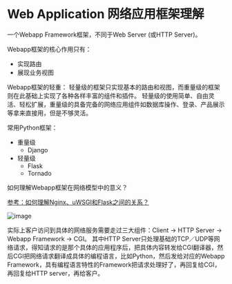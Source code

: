 # Web Application 网络应用框架理解

一个Webapp Framework框架，不同于Web Server (或HTTP Server)。

Webapp框架的核心作用只有：
- 实现路由
- 展现业务视图

Webapp框架的轻重：
轻量级的框架只实现基本的路由和视图，而重量级的框架则在此基础上实现了各种各样丰富的组件和插件。
轻量级的使用简单、自由灵活、轻松扩展，重量级的具备完备的网络应用组件如数据库操作、登录、产品展示等拿来直接用，但是不够灵活。

常用Python框架：
- 重量级
    - Django
- 轻量级
    - Flask
    - Tornado

如何理解Webapp框架在网络模型中的意义？

[参考：如何理解Nginx、uWSGI和Flask之间的关系？](http://python.jobbole.com/87588/)

![image](https://user-images.githubusercontent.com/14041622/49063055-13027100-f251-11e8-868f-61b726a88cbc.png)

实际上客户访问到具体的网络服务需要走过三大组件：Client -> HTTP Server -> Webapp Framework -> CGI。
其中HTTP Server只处理基础的TCP／UDP等网络请求，得知请求的是那个具体的应用程序后，把具体内容转发给CGI翻译器，然后CGI把网络请求翻译成具体的编程语言，比如Python，然后发给对应的Webapp Framework，具有编程语言特性的Framework把请求处理好了，再回复给CGI，再回复给HTTP server，再给客户。

